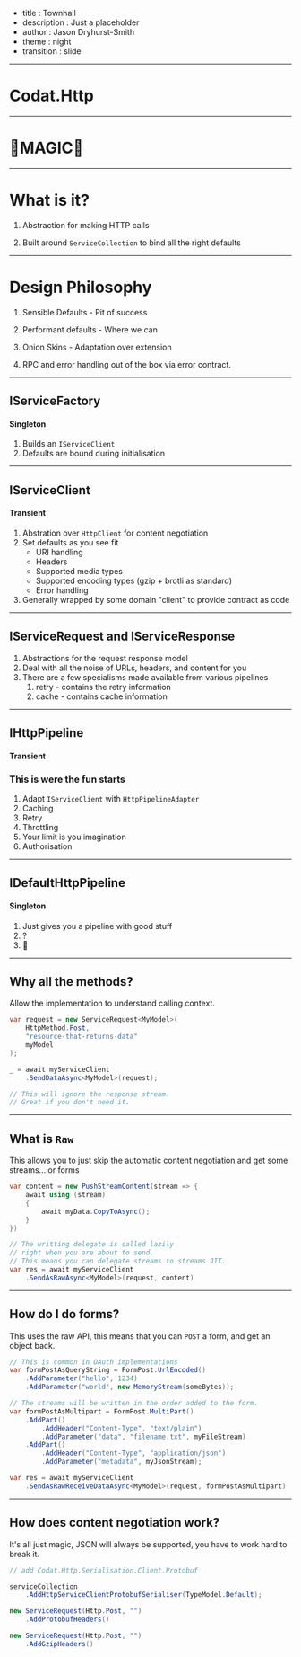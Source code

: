 - title : Townhall
- description : Just a placeholder
- author : Jason Dryhurst-Smith
- theme : night
- transition : slide

***
 
# Codat.Http

---

# 🦄MAGIC🌈

---

# What is it?

1. Abstraction for making HTTP calls

2. Built around `ServiceCollection` to bind all the right defaults

---

# Design Philosophy

1. Sensible Defaults - Pit of success

2. Performant defaults - Where we can

3. Onion Skins - Adaptation over extension

4. RPC and error handling out of the box via error contract.

---

## IServiceFactory
#### Singleton

1. Builds an `IServiceClient`
2. Defaults are bound during initialisation

---

## IServiceClient
#### Transient

1. Abstration over `HttpClient` for content negotiation
2. Set defaults as you see fit
    - URI handling
    - Headers
    - Supported media types
    - Supported encoding types (gzip + brotli as standard)
    - Error handling
3. Generally wrapped by some domain "client" to provide contract as code

---

## IServiceRequest and IServiceResponse

1. Abstractions for the request response model
2. Deal with all the noise of URLs, headers, and content for you
3. There are a few specialisms made available from various pipelines
    1. retry - contains the retry information
    2. cache - contains cache information

---

## IHttpPipeline
#### Transient

### This is were the fun starts

1. Adapt `IServiceClient` with `HttpPipelineAdapter`
2. Caching
3. Retry
4. Throttling
5. Your limit is you imagination
6. Authorisation

---

## IDefaultHttpPipeline
#### Singleton

1. Just gives you a pipeline with good stuff
2. ?
3. 🦄

***

## Why all the methods?

Allow the implementation to understand calling context.

```csharp
var request = new ServiceRequest<MyModel>(
    HttpMethod.Post,
    "resource-that-returns-data"
    myModel
);

_ = await myServiceClient
    .SendDataAsync<MyModel>(request);

// This will ignore the response stream.
// Great if you don't need it.
```

---

## What is `Raw`

This allows you to just skip the automatic content negotiation and get some streams... or forms

```csharp
var content = new PushStreamContent(stream => {
    await using (stream) 
    {
        await myData.CopyToAsync();
    }
})

// The writting delegate is called lazily 
// right when you are about to send.
// This means you can delegate streams to streams JIT.
var res = await myServiceClient
    .SendAsRawAsync<MyModel>(request, content)
```

---

## How do I do forms?

This uses the raw API, this means that you can `POST` a form, and get an object back.

```csharp
// This is common in OAuth implementations
var formPostAsQueryString = FormPost.UrlEncoded()
    .AddParameter("hello", 1234)
    .AddParameter("world", new MemoryStream(someBytes));

// The streams will be written in the order added to the form.
var formPostAsMultipart = FormPost.MultiPart()
    .AddPart()
        .AddHeader("Content-Type", "text/plain")
        .AddParameter("data", "filename.txt", myFileStream)
    .AddPart()
        .AddHeader("Content-Type", "application/json")
        .AddParameter("metadata", myJsonStream);

var res = await myServiceClient
    .SendAsRawReceiveDataAsync<MyModel>(request, formPostAsMultipart)
```

---

## How does content negotiation work?

It's all just magic, JSON will always be supported, you have to work hard to break it.

```csharp
// add Codat.Http.Serialisation.Client.Protobuf

serviceCollection
    .AddHttpServiceClientProtobufSerialiser(TypeModel.Default);

new ServiceRequest(Http.Post, "")
    .AddProtobufHeaders()

new ServiceRequest(Http.Post, "")
    .AddGzipHeaders()
```